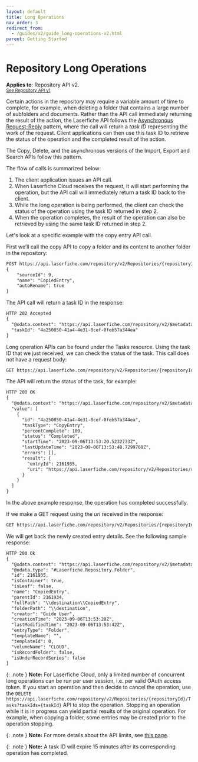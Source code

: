 ```yaml
---
layout: default
title: Long Operations
nav_order: 3
redirect_from:
  - /guides/v2/guide_long-operations-v2.html
parent: Getting Started
---
```


<!--© 2024 Laserfiche.
See LICENSE-DOCUMENTATION and LICENSE-CODE in the project root for license information.-->

# Repository Long Operations
**Applies to**: Repository API v2.
<br/>
<sup>[See Repository API v1](../guide_long-operations-v1/).</sup>

Certain actions in the repository may require a variable amount of time to complete, for example, when deleting a folder that contains a large number of subfolders and documents. Rather than the API call immediately returning the result of the action, the Laserfiche API follows the [Asynchronous Request-Reply](https://learn.microsoft.com/en-us/azure/architecture/patterns/async-request-reply) pattern, where the call will return a _task ID_ representing the work of the request. Client applications can then use this task ID to retrieve the status of the operation and the completed result of the action.

The Copy, Delete, and the asynchronous versions of the Import, Export and Search APIs follow this pattern.

The flow of calls is summarized below:

1. The client application issues an API call.
1. When Laserfiche Cloud receives the request, it will start performing the operation, but the API call will immediately return a task ID back to the client.
1. While the long operation is being performed, the client can check the status of the operation using the task ID returned in step 2.
1. When the operation completes, the result of the operation can also be retrieved by using the same task ID returned in step 2.

Let's look at a specific example with the copy entry API call.

First we’ll call the copy API to copy a folder and its content to another folder in the repository:

```xml
POST https://api.laserfiche.com/repository/v2/Repositories/{repositoryId}/Entries/{destinationEntryId}/Folder/CopyAsync
{
    "sourceId": 9,
    "name": "CopiedEntry",
    "autoRename": true
}
```

The API call will return a task ID in the response:

```xml
HTTP 202 Accepted
{
  "@odata.context": "https://api.laserfiche.com/repository/v2/$metadata#Laserfiche.Repository.StartTaskResponse",
  "taskId": "4a250850-41a4-4e31-8cef-0feb57a344ea"
}
```

Long operation APIs can be found under the Tasks resource. Using the task ID that we just received, we can check the status of the task. This call does not have a request body:

```xml
GET https://api.laserfiche.com/repository/v2/Repositories/{repositoryId}/Tasks?taskIds={taskId}
```

The API will return the status of the task, for example:

```xml
HTTP 200 OK
{
  "@odata.context": "https://api.laserfiche.com/repository/v2/$metadata#Tasks",
  "value": [
    {
      "id": "4a250850-41a4-4e31-8cef-0feb57a344ea",
      "taskType": "CopyEntry",
      "percentComplete": 100,
      "status": "Completed",
      "startTime": "2023-09-06T13:53:20.5232733Z",
      "lastUpdateTime": "2023-09-06T13:53:48.7299708Z",
      "errors": [],
      "result": {
        "entryId": 2161935,
        "uri": "https://api.laserfiche.com/repository/v2/Repositories/r-abc123/Entries/2161935"
      }
    }
  ]
}
```

In the above example response, the operation has completed successfully.

If we make a GET request using the _uri_ received in the response:

```xml
GET https://api.laserfiche.com/repository/v2/Repositories/{repositoryId}/Entries/{newlyCreatedEntryId}
```

We will get back the newly created entry details. See the following sample response:

```xml
HTTP 200 Ok
{
  "@odata.context": "https://api.laserfiche.com/repository/v2/$metadata#Repositories('r-abc123')/entries/Laserfiche.Repository.Folder/$entity",
  "@odata.type": "#Laserfiche.Repository.Folder",
  "id": 2161935,
  "isContainer": true,
  "isLeaf": false,
  "name": "CopiedEntry",
  "parentId": 2161934,
  "fullPath": "\\destination\\CopiedEntry",
  "folderPath": "\\destination",
  "creator": "Guide User",
  "creationTime": "2023-09-06T13:53:20Z",
  "lastModifiedTime": "2023-09-06T13:53:42Z",
  "entryType": "Folder",
  "templateName": "",
  "templateId": 0,
  "volumeName": "CLOUD",
  "isRecordFolder": false,
  "isUnderRecordSeries": false
}
```

{: .note }
**Note:** For Laserfiche Cloud, only a limited number of concurrent long operations can be run per user session, i.e. per valid OAuth access token. If you start an operation and then decide to cancel the operation, use the `DELETE https://api.laserfiche.com/repository/v2/Repositories/{repositoryId}/Tasks?taskIds={taskId}` API to stop the operation. Stopping an operation while it is in progress can yield partial results of the original operation. For example, when copying a folder, some entries may be created prior to the operation stopping.

{: .note }
**Note:** For more details about the API limits, see [this page](../guide_api-limits/).

{: .note }
**Note:** A task ID will expire 15 minutes after its corresponding operation has completed.
